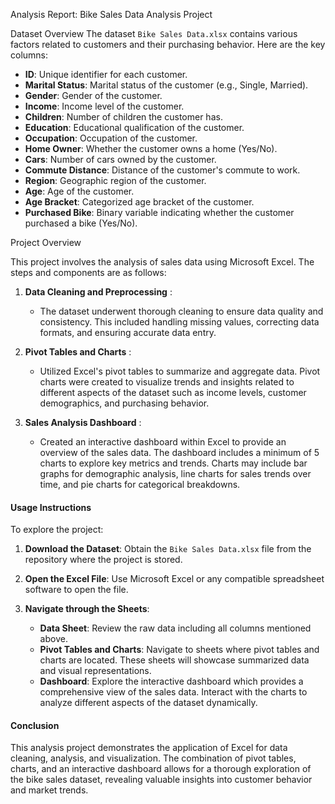 Analysis Report: Bike Sales Data Analysis Project

Dataset Overview
The dataset `Bike Sales Data.xlsx` contains various factors related to customers and their purchasing behavior. Here are the key columns:

- **ID**: Unique identifier for each customer.
- **Marital Status**: Marital status of the customer (e.g., Single, Married).
- **Gender**: Gender of the customer.
- **Income**: Income level of the customer.
- **Children**: Number of children the customer has.
- **Education**: Educational qualification of the customer.
- **Occupation**: Occupation of the customer.
- **Home Owner**: Whether the customer owns a home (Yes/No).
- **Cars**: Number of cars owned by the customer.
- **Commute Distance**: Distance of the customer's commute to work.
- **Region**: Geographic region of the customer.
- **Age**: Age of the customer.
- **Age Bracket**: Categorized age bracket of the customer.
- **Purchased Bike**: Binary variable indicating whether the customer purchased a bike (Yes/No).

Project Overview

This project involves the analysis of sales data using Microsoft Excel. The steps and components are as follows:

1. **Data Cleaning and Preprocessing** :
   - The dataset underwent thorough cleaning to ensure data quality and consistency. This included handling missing values, correcting data formats, and ensuring accurate data entry.

2. **Pivot Tables and Charts** :
   - Utilized Excel's pivot tables to summarize and aggregate data. Pivot charts were created to visualize trends and insights related to different aspects of the dataset such as income levels, customer demographics, and purchasing behavior.

3. **Sales Analysis Dashboard** :
   - Created an interactive dashboard within Excel to provide an overview of the sales data. The dashboard includes a minimum of 5 charts to explore key metrics and trends. Charts may include bar graphs for demographic analysis, line charts for sales trends over time, and pie charts for categorical breakdowns.

#### Usage Instructions

To explore the project:

1. **Download the Dataset**: Obtain the `Bike Sales Data.xlsx` file from the repository where the project is stored.

2. **Open the Excel File**: Use Microsoft Excel or any compatible spreadsheet software to open the file.

3. **Navigate through the Sheets**:
   - **Data Sheet**: Review the raw data including all columns mentioned above.
   - **Pivot Tables and Charts**: Navigate to sheets where pivot tables and charts are located. These sheets will showcase summarized data and visual representations.
   - **Dashboard**: Explore the interactive dashboard which provides a comprehensive view of the sales data. Interact with the charts to analyze different aspects of the dataset dynamically.

#### Conclusion

This analysis project demonstrates the application of Excel for data cleaning, analysis, and visualization. The combination of pivot tables, charts, and an interactive dashboard allows for a thorough exploration of the bike sales dataset, revealing valuable insights into customer behavior and market trends.
